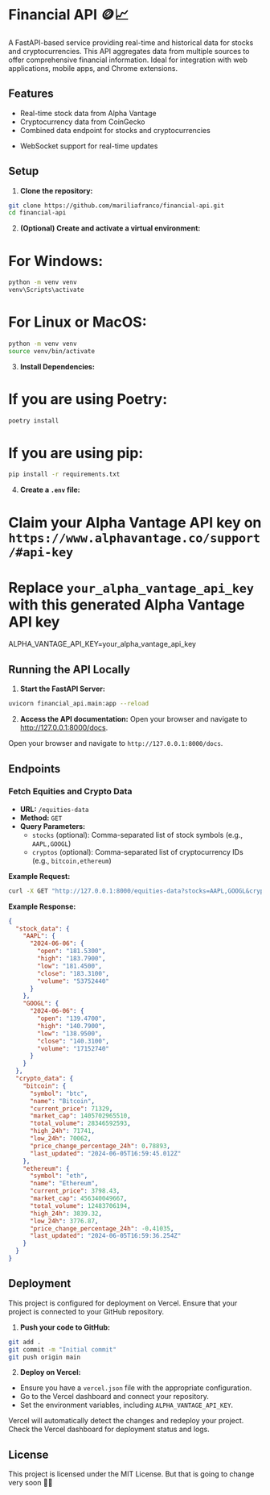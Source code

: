 # Financial API 🪙📈

A FastAPI-based service providing real-time and historical data for stocks and cryptocurrencies. This API aggregates data from multiple sources to offer comprehensive financial information. Ideal for integration with web applications, mobile apps, and Chrome extensions.

## Features

- Real-time stock data from Alpha Vantage
- Cryptocurrency data from CoinGecko
- Combined data endpoint for stocks and cryptocurrencies
<!-- - Rate limiting to manage API usage -->
- WebSocket support for real-time updates

## Setup

1. **Clone the repository:**

```bash
git clone https://github.com/mariliafranco/financial-api.git
cd financial-api
```

2. **(Optional) Create and activate a virtual environment:**

# For Windows:

```bash
python -m venv venv
venv\Scripts\activate
```

# For Linux or MacOS:

```bash
python -m venv venv
source venv/bin/activate
```

3. **Install Dependencies:**

# If you are using Poetry:

```bash
poetry install
```

# If you are using pip:

```bash
pip install -r requirements.txt
```

4. **Create a `.env` file:**

# Claim your Alpha Vantage API key on `https://www.alphavantage.co/support/#api-key`

# Replace `your_alpha_vantage_api_key` with this generated Alpha Vantage API key

ALPHA_VANTAGE_API_KEY=your_alpha_vantage_api_key

## Running the API Locally

1. **Start the FastAPI Server:**

```bash
uvicorn financial_api.main:app --reload
```

2. **Access the API documentation:**
   Open your browser and navigate to http://127.0.0.1:8000/docs.

Open your browser and navigate to `http://127.0.0.1:8000/docs`.

## Endpoints

### Fetch Equities and Crypto Data

- **URL:** `/equities-data`
- **Method:** `GET`
- **Query Parameters:**
  - `stocks` (optional): Comma-separated list of stock symbols (e.g., `AAPL,GOOGL`)
  - `cryptos` (optional): Comma-separated list of cryptocurrency IDs (e.g., `bitcoin,ethereum`)

**Example Request:**

```bash
curl -X GET "http://127.0.0.1:8000/equities-data?stocks=AAPL,GOOGL&cryptos=bitcoin,ethereum"
```

**Example Response:**

```json
{
  "stock_data": {
    "AAPL": {
      "2024-06-06": {
        "open": "181.5300",
        "high": "183.7900",
        "low": "181.4500",
        "close": "183.3100",
        "volume": "53752440"
      }
    },
    "GOOGL": {
      "2024-06-06": {
        "open": "139.4700",
        "high": "140.7900",
        "low": "138.9500",
        "close": "140.3100",
        "volume": "17152740"
      }
    }
  },
  "crypto_data": {
    "bitcoin": {
      "symbol": "btc",
      "name": "Bitcoin",
      "current_price": 71329,
      "market_cap": 1405702965510,
      "total_volume": 28346592593,
      "high_24h": 71741,
      "low_24h": 70062,
      "price_change_percentage_24h": 0.78893,
      "last_updated": "2024-06-05T16:59:45.012Z"
    },
    "ethereum": {
      "symbol": "eth",
      "name": "Ethereum",
      "current_price": 3798.43,
      "market_cap": 456340049667,
      "total_volume": 12483706194,
      "high_24h": 3839.32,
      "low_24h": 3776.87,
      "price_change_percentage_24h": -0.41035,
      "last_updated": "2024-06-05T16:59:36.254Z"
    }
  }
}
```

## Deployment

This project is configured for deployment on Vercel. Ensure that your project is connected to your GitHub repository.

1. **Push your code to GitHub:**

```bash
git add .
git commit -m "Initial commit"
git push origin main
```

2. **Deploy on Vercel:**

- Ensure you have a `vercel.json` file with the appropriate configuration.
- Go to the Vercel dashboard and connect your repository.
- Set the environment variables, including `ALPHA_VANTAGE_API_KEY`.

Vercel will automatically detect the changes and redeploy your project. Check the Vercel dashboard for deployment status and logs.

## License

This project is licensed under the MIT License.
But that is going to change very soon 💅🏻
